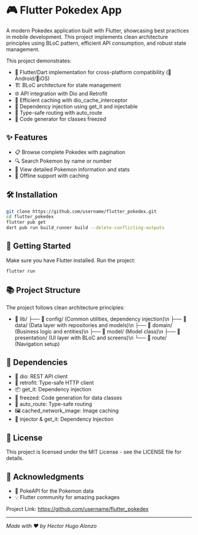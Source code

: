 # 🎮 Flutter Pokedex App

A modern Pokedex application built with Flutter, showcasing best practices in mobile development. This project implements clean architecture principles using BLoC pattern, efficient API consumption, and robust state management.

This project demonstrates:

- 📱 Flutter/Dart implementation for cross-platform compatibility (🤖Android/🍎iOS)
- 🏗️ BLoC architecture for state management
- 🌐 API integration with Dio and Retrofit
- 💾 Efficient caching with dio_cache_interceptor
- 🎯 Dependency injection using get_it and injectable
- 🚦 Type-safe routing with auto_route
- 🧊 Code generator for classes freezed

## ✨ Features

- 📋 Browse complete Pokedex with pagination
- 🔍 Search Pokemon by name or number
- 💫 View detailed Pokemon information and stats
- 📱 Offline support with caching

## 🛠️ Installation

```bash
git clone https://github.com/username/flutter_pokedex.git
cd flutter_pokedex
flutter pub get
dart pub run build_runner build --delete-conflicting-outputs
```

## 🚦 Getting Started

Make sure you have Flutter installed. Run the project:

```bash
flutter run
```

## 📚 Project Structure

The project follows clean architecture principles:

- 📁 lib/
  ├── 📁 config/ (Common utilities, dependency injection)\n
  ├── 📁 data/ (Data layer with repositories and models)\n
  ├── 📁 domain/ (Business logic and entities)\n
  ├── 📁 model/ (Model class)\n
  ├── 📁 presentation/ (UI layer with BLoC and screens)\n
  └── 📁 route/ (Navigation setup)

## 🔧 Dependencies

- 🎯 dio: REST API client
- 🔄 retrofit: Type-safe HTTP client
- 📦 get_it: Dependency injection
- 🧊 freezed: Code generation for data classes
- 🚦 auto_route: Type-safe routing
- 🖼️ cached_network_image: Image caching
- 💉 injector & get_it: Dependency Injection


## 📝 License

This project is licensed under the MIT License - see the LICENSE file for details.

## 👏 Acknowledgments

- 🙏 PokeAPI for the Pokemon data
- 💡 Flutter community for amazing packages

Project Link: https://github.com/username/flutter_pokedex

---

*Made with ❤️ by Hector Hugo Alonzo*